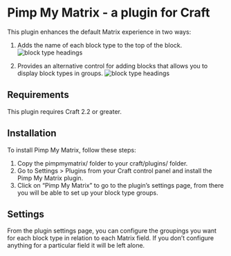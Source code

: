 # Pimp My Matrix - a plugin for Craft

This plugin enhances the default Matrix experience in two ways:

1. Adds the name of each block type to the top of the block.
![block type  headings](https://s3-eu-west-1.amazonaws.com/supercooldesign/plugins/pimpmymatrix/resources/block-type-headings.png)

2. Provides an alternative control for adding blocks that allows you to display block types in groups.
![block type headings](https://s3-eu-west-1.amazonaws.com/supercooldesign/plugins/pimpmymatrix/resources/block-type-groups-ui.png)


## Requirements

This plugin requires Craft 2.2 or greater.

## Installation

To install Pimp My Matrix, follow these steps:

1.  Copy the pimpmymatrix/ folder to your craft/plugins/ folder.
2.  Go to Settings > Plugins from your Craft control panel and install the Pimp My Matrix plugin.
3.  Click on “Pimp My Matrix” to go to the plugin’s settings page, from there you will be able to set up your block type groups.

## Settings

From the plugin settings page, you can configure the groupings you want for each block type in relation to each Matrix field. If you don’t configure anything for a particular field it will be left alone.

